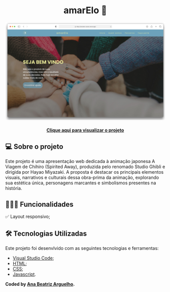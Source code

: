 <div align="center">
    <h1>amarElo 🧠</h1>
    <img src="./assets/img/preview-layout.png"/>
</div>

<h4 align="center"> 
    <a href="https://05-studio-ghibli.vercel.app/">Clique aqui para visualizar o projeto</a>
<h4>



## 💻 Sobre o projeto
Este projeto é uma apresentação web dedicada à animação japonesa A Viagem de Chihiro (Spirited Away), produzida pelo renomado Studio Ghibli e dirigida por Hayao Miyazaki. A proposta é destacar os principais elementos visuais, narrativos e culturais dessa obra-prima da animação, explorando sua estética única, personagens marcantes e simbolismos presentes na história.




## 👩🏻‍💻 Funcionalidades
✅ Layout responsivo; 


## 🛠️ Tecnologias Utilizadas

Este projeto foi desenvlvido com as seguintes tecnologias e ferramentas:
* [Visual Studio Code](https://code.visualstudio.com/docs);
* [HTML](https://developer.mozilla.org/en-US/docs/Web/HTML);
* [CSS](https://developer.mozilla.org/en-US/docs/Web/CSS);
* [Javascript](https://developer.mozilla.org/en-US/docs/Web/JavaScript).

**Coded by [Ana Beatriz Arguelho](https://github.com/anabeatrizarguelho).**